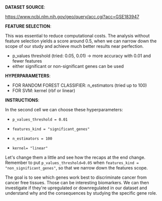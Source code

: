 **DATASET SOURCE**: 

https://www.ncbi.nlm.nih.gov/geo/query/acc.cgi?acc=GSE183947

**FEATURE SELECTION**:

This was essential to reduce computational costs. The analysis without feature selection yields a score around 0.5, when we can narrow down the scope of our study and achieve much better results near perfection.
- p_values threshold (tried: 0.05, 0.01) -> more accuracy with 0.01 and fewer features
- either significant or non-significant genes can be used

**HYPERPARAMETERS**:
- FOR RANDOM FOREST CLASSIFIER: n_estimators (tried up to 100)
- FOR SVM: kernel (rbf or linear)

**INSTRUCTIONS**:

In the second cell we can choose these hyperparameters:

- `p_values_threshold = 0.01`

- `features_kind = "significant_genes"`

- `n_estimators = 100`

- `kernel= "linear"`

Let's change them a little and see how the recaps at the end change. Remember to put `p_values_threshold=0.05` when `features_kind = "non_significant_genes"`, so that we narrow down the features scope.

The goal is to see which genes work best to discriminate cancer from cancer free tissues. Those can be interesting biomarkers. We can then investigate if they're upregulated or downregulated in our dataset and understand why and the consequences by studying the specific gene role.


